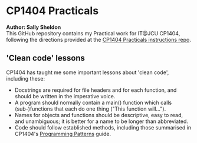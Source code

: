 # CP1404 Practicals

**Author: Sally Sheldon**  
This GitHub repository contains my Practical work for IT@JCU CP1404, following the directions provided at the [CP1404
Practicals instructions repo](https://github.com/CP1404/Practicals).

## 'Clean code' lessons

CP1404 has taught me some important lessons about 'clean code', including these:

* Docstrings are required for file headers and for each function, and should be written in the imperative voice.
* A program should normally contain a main() function which calls (sub-)functions that each do one thing ("This
  function will...").
* Names for objects and functions should be descriptive, easy to read, and unambiguous; it is better for a name to be
  longer than
  abbreviated.
* Code should follow established methods, including those summarised in
  CP1404's [Programming Patterns](https://github.com/CP1404/Starter/wiki/Programming-Patterns) guide.





